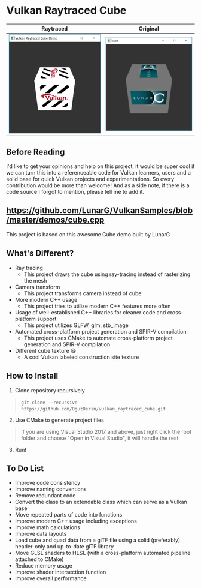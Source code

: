 # Vulkan Raytraced Cube
| Raytraced | Original |
| --- | --- |
| ![Raytraced Cube](https://github.com/OguzDerin/vulkan_raytraced_cube/blob/master/docs/img/raytraced_cube.png) | ![Original Cube](https://github.com/OguzDerin/vulkan_raytraced_cube/blob/master/docs/img/lunarg_cube.png) |

## Before Reading
I'd like to get your opinions and help on this project, it would be super cool if we can turn this into a referenceable code for Vulkan learners, users and a solid base for quick Vulkan projects and experimentations. So every contribution would be more than welcome! And as a side note, if there is a code source I forgot to mention, please tell me to add it.
## https://github.com/LunarG/VulkanSamples/blob/master/demos/cube.cpp
This project is based on this awesome Cube demo built by LunarG
## What's Different?
* Ray tracing
  * This project draws the cube using ray-tracing instead of rasterizing the mesh
* Camera transform
  * This project transforms camera instead of cube
* More modern C++ usage
  * This project tries to utilize modern C++ features more often
* Usage of well-established C++ libraries for cleaner code and cross-platform support
  * This project utilizes GLFW, glm, stb_image
* Automated cross-platform project generation and SPIR-V compilation
  * This project uses CMake to automate cross-platform project generation and SPIR-V compilation
* Different cube texture 😆 
  * A cool Vulkan labeled construction site texture

## How to Install
1. Clone repository recursively
  > `git clone --recursive https://github.com/OguzDerin/vulkan_raytraced_cube.git`
2. Use CMake to generate project files
  > If you are using Visual Studio 2017 and above, just right click the root folder and choose "Open in Visual Studio", it will handle the rest
3. Run!

## To Do List
* Improve code consistency
* Improve naming conventions
* Remove redundant code
* Convert the class to an extendable class which can serve as a Vulkan base
* Move repeated parts of code into functions
* Improve modern C++ usage including exceptions
* Improve math calculations
* Improve data layouts
* Load cube and quad data from a glTF file using a solid (preferably) header-only and up-to-date glTF library
* Move GLSL shaders to HLSL (with a cross-platform automated pipeline attached to CMake)
* Reduce memory usage
* Improve shader intersection function
* Improve overall performance
